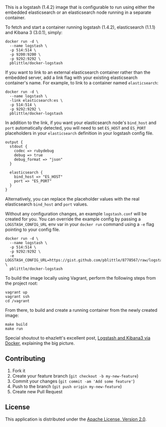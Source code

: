 This is a logstash (1.4.2) image that is configurable to run using either the embedded elasticsearch or an elasticsearch node running in a separate container.

To fetch and start a container running logstash (1.4.2), elasticsearch (1.1.1) and Kibana 3 (3.0.1), simply:

	docker run -d \
	  --name logstash \
	  -p 514:514 \
	  -p 9200:9200 \
	  -p 9292:9292 \
	  pblittle/docker-logstash

If you want to link to an external elasticsearch container rather than the embedded server, add a link flag with your existing elasticsearch container's name. For example, to link to a container named `elasticsearch`:

	docker run -d \
	  --name logstash \
	  -link elasticsearch:es \
	  -p 514:514 \
	  -p 9292:9292 \
	  pblittle/docker-logstash

In addition to the link, if you want your elasticsearch node's `bind_host` and `port` automatically detected, you will need to set `ES_HOST` and `ES_PORT` placeholders in your `elasticsearch` definition in your logstash config file.

	output {
	  stdout {
	    codec => rubydebug
	    debug => true
	    debug_format => "json"
	  }

	  elasticsearch {
	    bind_host => "ES_HOST"
	    port => "ES_PORT"
	  }
	}

Alternatively, you can replace the placeholder values with the real elasticsearch `bind_host` and `port` values.

Without any configuration changes, an example `logstash.conf` will be created for you. You can override the example config by passing a `LOGSTASH_CONFIG_URL` env var in your `docker run` command using a `-e` flag pointing to your config file.

    docker run -d \
      --name logstash \
	  -p 514:514 \
	  -p 9292:9292 \
	  -e LOGSTASH_CONFIG_URL=https://gist.github.com/pblittle/8778567/raw/logstash.conf \
	  pblittle/docker-logstash

To build the image locally using Vagrant, perform the following steps from the project root:

    vagrant up
    vagrant ssh
    cd /vagrant

From there, to build and create a running container from the newly created image:

    make build
    make run

Special shoutout to ehazlett's excellent post, [Logstash and Kibana3 via Docker][1], explaining the big picture.

  [1]: http://ehazlett.github.io/applications/2013/08/28/logstash-kibana/

## Contributing

1. Fork it
2. Create your feature branch (`git checkout -b my-new-feature`)
3. Commit your changes (`git commit -am 'Add some feature'`)
4. Push to the branch (`git push origin my-new-feature`)
5. Create new Pull Request

## License

This application is distributed under the
[Apache License, Version 2.0](http://www.apache.org/licenses/LICENSE-2.0).
